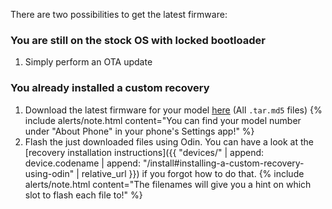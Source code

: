 There are two possibilities to get the latest firmware:

### You are still on the stock OS with locked bootloader

1. Simply perform an OTA update

### You already installed a custom recovery

1. Download the latest firmware for your model [here](https://github.com/Simon1511/a52q-a72q-fw/releases) (All `.tar.md5` files)
   {% include alerts/note.html content="You can find your model number under "About Phone" in your phone's Settings app!" %}
2. Flash the just downloaded files using Odin. You can have a look at the [recovery installation instructions]({{ "devices/" | append: device.codename | append: "/install#installing-a-custom-recovery-using-odin" | relative_url }}) if you forgot how to do that.
   {% include alerts/note.html content="The filenames will give you a hint on which slot to flash each file to!" %}
